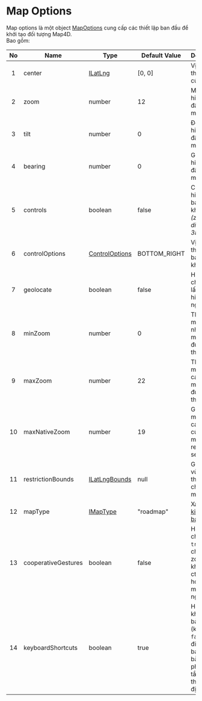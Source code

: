 # Map Options

Map options là một object [MapOptions](/reference/map?id=mapoptions-interface) cung cấp các thiết lập ban đầu để khởi tạo đối tượng Map4D.  
Bao gồm:

| No | Name                | Type                                                     | Default Value | Description                                                                                        |
|:--:|---------------------|----------------------------------------------------------|---------------|----------------------------------------------------------------------------------------------------|
|  1 | center              | [ILatLng](/reference/coordinates?id=ilatlng)             | [0, 0]        | Vị trí hiển thị ban đầu của map                                                                    |
|  2 | zoom                | number                                                   | 12            | Mức zoom hiển thị ban đầu của map                                                                  |
|  3 | tilt                | number                                                   | 0             | Độ nghiên hiển thị ban đầu của map                                                                 |
|  4 | bearing             | number                                                   | 0             | Góc xoay hiển thị ban đầu của map                                                                  |
|  5 | controls            | boolean                                                  | false         | Cho phép hiện/ẩn bảng điều khiển *(zoom, direction, 3D button)*                                    |
|  6 | controlOptions      | [ControlOptions](/reference/map?id=controloptions-enum)  | BOTTOM_RIGHT  | Vị trí hiển thị của bảng điều khiển                                                                |
|  7 | geolocate           | boolean                                                  | false         | Hiện/ẩn chức năng lấy vị trí hiện tại của người dùng                                               |
|  8 | minZoom             | number                                                   | 0             | Thiết lập mức zoom nhỏ nhất mà map được hiển thị                                                   |
|  9 | maxZoom             | number                                                   | 22            | Thiết lập mức zoom cao nhất mà map được hiển thị                                                   |
| 10 | maxNativeZoom       | number                                                   | 19            | Giới hạn mức zoom cao nhất của Tile mà map request từ server                                       |
| 11 | restrictionBounds   | [ILatLngBounds](/reference/coordinates?id=ilatlngbounds) | null          | Giới hạn vùng hiển thị, di chuyển của map                                                          |
| 12 | mapType             | [IMapType](/reference/map?id=imaptype)                   | "roadmap"     | Xác định [kiểu của bản đồ](guides/map-types.md)                                                    |
| 13 | cooperativeGestures | boolean                                                  | false         | Hỗ trợ cử chỉ hợp tác, `true` thì chỉ cho phép zoom map khi dùng ctrl + cuộn hoặc kéo map bằng 2 ngón tay  |
| 14 | keyboardShortcuts | boolean                                                  | true         | Hỗ trợ điều khiển bằng bàn phím (keyboard), `false` ngăn điều khiển bản đồ bằng bàn phím. Phím tắt được bật theo mặc định  |

